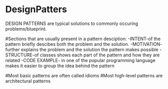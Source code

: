 # DesignPatters
DESIGN PATTERNS are typical solutions to commonly occuring problems/blueprint.

#Sections that are usually present in a pattern desciption:
-INTENT-of the pattern briefly descibes both the problem and the solution.
-MOTIVATION- further explains the problem and the solution the pattern makes possible
-STRUCTURE-of classes shows each part of the pattern and how they are related
-CODE EXAMPLE- in one of the popular programming language makes it easier to group the idea behind the pattern

#Most basic patterns are often called idioms
#Most high-level patterns are architectural patterns
